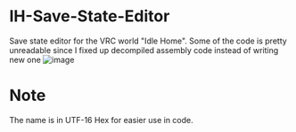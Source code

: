 # IH-Save-State-Editor
Save state editor for the VRC world "Idle Home".
Some of the code is pretty unreadable since I fixed up decompiled assembly code instead of writing new one
![image](https://github.com/TheNoteGuy/IH-Save-State-Editor/assets/91007157/ef066b74-355a-47bc-b2eb-c27ae9efaafa)
# Note
The name is in UTF-16 Hex for easier use in code. 
